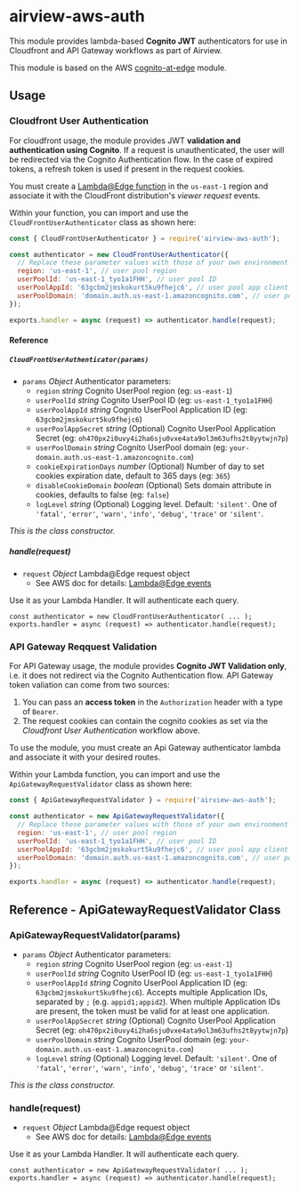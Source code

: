 # airview-aws-auth

This module provides lambda-based **Cognito JWT** authenticators for use in Cloudfront and API Gateway workflows as part of Airview.

This module is based on the AWS [cognito-at-edge](https://github.com/awslabs/cognito-at-edge) module.

## Usage
### Cloudfront User Authentication

For cloudfront usage, the module provides JWT **validation and authentication using Cognito**.  If a request is 
unauthenticated, the user will be redirected via the Cognito Authentication flow.  In the case of expired tokens, a 
refresh token is used if present in the request cookies. 

You must create a [Lambda@Edge function](https://docs.aws.amazon.com/AmazonCloudFront/latest/DeveloperGuide/lambda-at-the-edge.html) 
in the `us-east-1` region and associate it with the CloudFront distribution's *viewer request* events.

Within your function, you can import and use the `CloudFrontUserAuthenticator` class as shown here:

``` js
const { CloudFrontUserAuthenticator } = require('airview-aws-auth');

const authenticator = new CloudFrontUserAuthenticator({
  // Replace these parameter values with those of your own environment
  region: 'us-east-1', // user pool region
  userPoolId: 'us-east-1_tyo1a1FHH', // user pool ID
  userPoolAppId: '63gcbm2jmskokurt5ku9fhejc6', // user pool app client ID
  userPoolDomain: 'domain.auth.us-east-1.amazoncognito.com', // user pool domain
});

exports.handler = async (request) => authenticator.handle(request);
```

#### Reference

##### `CloudFrontUserAuthenticator(params)`

* `params` *Object* Authenticator parameters:
  * `region` *string* Cognito UserPool region (eg: `us-east-1`)
  * `userPoolId` *string* Cognito UserPool ID (eg: `us-east-1_tyo1a1FHH`)
  * `userPoolAppId` *string* Cognito UserPool Application ID (eg: `63gcbm2jmskokurt5ku9fhejc6`)
  * `userPoolAppSecret` *string* (Optional) Cognito UserPool Application Secret (eg: `oh470px2i0uvy4i2ha6sju0vxe4ata9ol3m63ufhs2t8yytwjn7p`)
  * `userPoolDomain` *string* Cognito UserPool domain (eg: `your-domain.auth.us-east-1.amazoncognito.com`)
  * `cookieExpirationDays` *number* (Optional) Number of day to set cookies expiration date, default to 365 days (eg: `365`)
  * `disableCookieDomain` *boolean* (Optional) Sets domain attribute in cookies, defaults to false (eg: `false`)
  * `logLevel` *string* (Optional) Logging level. Default: `'silent'`. One of `'fatal'`, `'error'`, `'warn'`, `'info'`, `'debug'`, `'trace'` or `'silent'`.

*This is the class constructor.*

##### handle(request)

* `request` *Object* Lambda@Edge request object
  * See AWS doc for details: [Lambda@Edge events](https://docs.aws.amazon.com/AmazonCloudFront/latest/DeveloperGuide/lambda-event-structure.html)

Use it as your Lambda Handler. It will authenticate each query.

```
const authenticator = new CloudFrontUserAuthenticator( ... );
exports.handler = async (request) => authenticator.handle(request);
```

### API Gateway Reqquest Validation

For API Gateway usage, the module provides **Cognito JWT Validation only**, i.e. it does not redirect via the Cognito 
Authentication flow.  API Gateway token valiation can come from two sources:

1. You can pass an **access token** in the `Authorization` header with a type of `Bearer`.
2. The request cookies can contain the cognito cookies as set via the _Cloudfront User Authentication_ workflow above.

To use the module, you must create an Api Gateway authenticator lambda and associate it with your desired routes.

Within your Lambda function, you can import and use the `ApiGatewayRequestValidator` class as shown here:

``` js
const { ApiGatewayRequestValidator } = require('airview-aws-auth');

const authenticator = new ApiGatewayRequestValidator({
  // Replace these parameter values with those of your own environment
  region: 'us-east-1', // user pool region
  userPoolId: 'us-east-1_tyo1a1FHH', // user pool ID
  userPoolAppId: '63gcbm2jmskokurt5ku9fhejc6', // user pool app client ID
  userPoolDomain: 'domain.auth.us-east-1.amazoncognito.com', // user pool domain
});

exports.handler = async (request) => authenticator.handle(request);
```

## Reference - ApiGatewayRequestValidator Class

### ApiGatewayRequestValidator(params)

* `params` *Object* Authenticator parameters:
  * `region` *string* Cognito UserPool region (eg: `us-east-1`)
  * `userPoolId` *string* Cognito UserPool ID (eg: `us-east-1_tyo1a1FHH`)
  * `userPoolAppId` *string* Cognito UserPool Application ID (eg: `63gcbm2jmskokurt5ku9fhejc6`).  Accepts multiple Application IDs, separated by `;` (e.g. `appid1;appid2`).  When multiple Application IDs are present, the token must be valid for at least one application.
  * `userPoolAppSecret` *string* (Optional) Cognito UserPool Application Secret (eg: `oh470px2i0uvy4i2ha6sju0vxe4ata9ol3m63ufhs2t8yytwjn7p`)
  * `userPoolDomain` *string* Cognito UserPool domain (eg: `your-domain.auth.us-east-1.amazoncognito.com`)
  * `logLevel` *string* (Optional) Logging level. Default: `'silent'`. One of `'fatal'`, `'error'`, `'warn'`, `'info'`, `'debug'`, `'trace'` or `'silent'`.

*This is the class constructor.*

### handle(request)

* `request` *Object* Lambda@Edge request object
  * See AWS doc for details: [Lambda@Edge events](https://docs.aws.amazon.com/AmazonCloudFront/latest/DeveloperGuide/lambda-event-structure.html)

Use it as your Lambda Handler. It will authenticate each query.

```
const authenticator = new ApiGatewayRequestValidator( ... );
exports.handler = async (request) => authenticator.handle(request);
```
